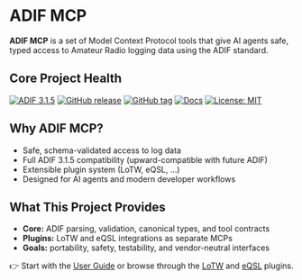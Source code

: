 # ADIF MCP

**ADIF MCP** is a set of Model Context Protocol tools that give AI agents safe, typed access to Amateur Radio logging data using the ADIF standard.

## Core Project Health
[![ADIF 3.1.5](https://img.shields.io/badge/ADIF-3.1.5-blue?label=Spec)](#-compliance--provenance)
[![GitHub release](https://img.shields.io/github/v/release/KI7MT/adif-mcp)](https://github.com/KI7MT/adif-mcp/releases)
[![GitHub tag](https://img.shields.io/github/v/tag/KI7MT/adif-mcp?sort=semver)](https://github.com/KI7MT/adif-mcp/tags)
[![Docs](https://img.shields.io/badge/docs-github_pages-blue)](https://adif-mcp.com/)
[![License: MIT](https://img.shields.io/badge/License-MIT-yellow.svg)](LICENSE)


## Why ADIF MCP?

- Safe, schema-validated access to log data
- Full ADIF 3.1.5 compatibility (upward-compatible with future ADIF)
- Extensible plugin system (LoTW, eQSL, …)
- Designed for AI agents and modern developer workflows

## What This Project Provides

- **Core:** ADIF parsing, validation, canonical types, and tool contracts
- **Plugins:** LoTW and eQSL integrations as separate MCPs
- **Goals:** portability, safety, testability, and vendor-neutral interfaces

👉 Start with the [User Guide](userguide/getting-started.md) or browse through the [LoTW](plugins/lotw/api.md) and [eQSL](plugins/eqsl/api.md) plugins.
